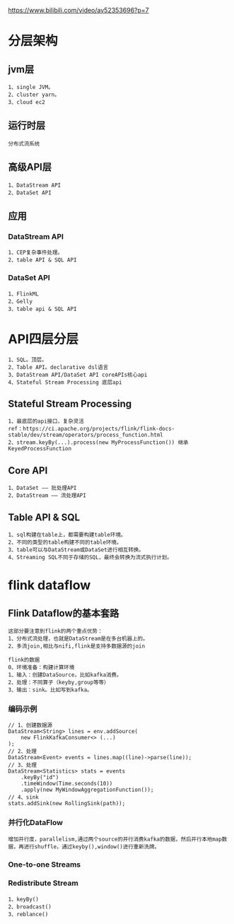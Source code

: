 <https://www.bilibili.com/video/av52353696?p=7>

# 分层架构

## jvm层

    1、single JVM。
    2、cluster yarn。
    3、cloud ec2

## 运行时层

    分布式流系统

## 高级API层

    1、DataStream API
    2、DataSet API

## 应用

### DataStream API

    1、CEP复杂事件处理。
    2、table API & SQL API

### DataSet API

    1、FlinkML
    2、Gelly
    3、table api & SQL API

# API四层分层

    1、SQL。顶层。
    2、Table API。declarative dsl语言
    3、DataStream API/DataSet API coreAPIs核心api
    4、Stateful Stream Processing 底层api

## Stateful Stream Processing

    1、最底层的api接口，复杂灵活
    ref：https://ci.apache.org/projects/flink/flink-docs-stable/dev/stream/operators/process_function.html
    2、stream.keyBy(...).process(new MyProcessFunction()) 继承KeyedProcessFunction

## Core API

    1、DataSet —— 批处理API
    2、DataStream —— 流处理API

## Table API & SQL

    1、sql构建在table上，都需要构建table环境。
    2、不同的类型的table构建不同的table环境。
    3、table可以与DataStream或DataSet进行相互转换。
    4、Streaming SQL不同于存储的SQL，最终会转换为流式执行计划。

# flink dataflow

## Flink Dataflow的基本套路

    这部分要注意到flink的两个重点优势：
    1、分布式流处理，也就是DataStream是在多台机器上的。
    2、多流join,相比与nifi,flink是支持多数据源的join

    flink的数据
    0、环境准备：构建计算环境
    1、输入：创建DataSource，比如kafka消费。
    2、处理：不同算子（keyby,group等等）
    3、输出：sink。比如写到kafka。

### 编码示例

```
// 1、创建数据源
DataStream<String> lines = env.addSource(
    new FlinkKafkaConsumer<> (...)
);
// 2、处理
DataStream<Event> events = lines.map((line)->parse(line));
// 3、处理
DataStream<Statistics> stats = events
    .keyBy("id")
    .timeWindow(Time.seconds(10))
    .apply(new MyWindowAggregationFunction());
// 4、sink
stats.addSink(new RollingSink(path));
```

### 并行化DataFlow

    增加并行度，parallelism,通过两个source的并行消费kafka的数据，然后并行本地map数据，再进行shuffle，通过keyby(),window()进行重新洗牌。

### One-to-one Streams

### Redistribute Stream

    1、keyBy()
    2、broadcast()
    3、reblance()
